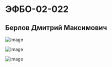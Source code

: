 # ЭФБО-02-022
## Берлов Дмитрий Максимович
![image](https://github.com/user-attachments/assets/d2cb5723-fd4d-4e1c-b825-3849e89d058b)

![image](https://github.com/user-attachments/assets/98dbdf8f-6a81-4f28-90fd-e164385f5466)

![image](https://github.com/user-attachments/assets/95e00aed-fefc-46f8-8555-aa3509685e91)

